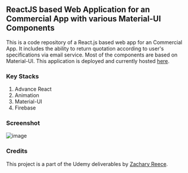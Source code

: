 ## ReactJS based Web Application for an Commercial App with various Material-UI Components
This is a code repository of a React.js based web app for an Commercial App. It includes the ability to return quotation according to user's specifications via email service. Most of the components are based on Material-UI. This application is deployed and currently hosted [here](https://arc-development-site.netlify.app/).

### Key Stacks
1. Advance React
2. Animation
3. Material-UI
4. Firebase

### Screenshot
![image](https://github.com/zhenyu92/commercial_quote/blob/main/screenshot.PNG)

### Credits
This project is a part of the Udemy deliverables by [Zachary Reece](https://www.udemy.com/course/implement-high-fidelity-designs-with-material-ui-and-reactjs/).
